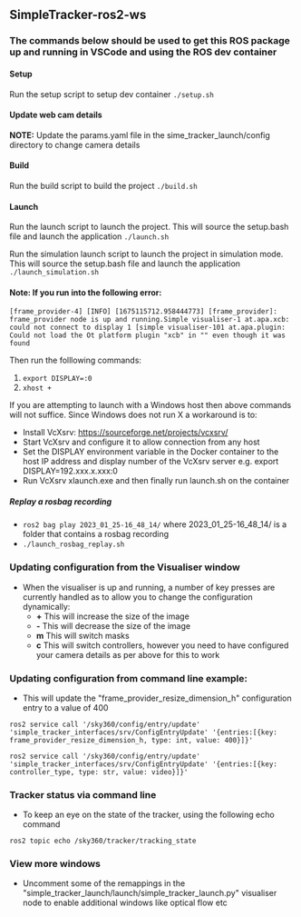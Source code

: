 ## SimpleTracker-ros2-ws

### The commands below should be used to get this ROS package up and running in VSCode and using the ROS dev container

#### Setup 
Run the setup script to setup dev container
`./setup.sh`

#### Update web cam details

**NOTE:** Update the params.yaml file in the sime_tracker_launch/config directory to change camera details

#### Build

Run the build script to build the project
`./build.sh`

#### Launch

Run the launch script to launch the project. This will source the setup.bash file and launch the application
`./launch.sh`

Run the simulation launch script to launch the project in simulation mode. This will source the setup.bash file and launch the application
`./launch_simulation.sh`

#### Note: If you run into the following error:

`[frame_provider-4] [INFO] [1675115712.958444773] [frame_provider]: frame_provider node is up and running.Simple visualiser-1 at.apa.xcb: could not connect to display 1 [simple visualiser-101 at.apa.plugin: Could not load the Ot platform plugin "xcb" in "" even though it was found`

Then run the folllowing commands:

1. `export DISPLAY=:0`
2. `xhost +`

If you are attempting to launch with a Windows host then above commands will not suffice. Since Windows does not run X a workaround is to: 
- Install VcXsrv: https://sourceforge.net/projects/vcxsrv/
- Start VcXsrv and configure it to allow connection from any host
- Set the DISPLAY environment variable in the Docker container to the host IP address and display number of the VcXsrv server e.g. export DISPLAY=192.xxx.x.xxx:0
- Run VcXsrv xlaunch.exe and then finally run launch.sh on the container 

##### Replay a rosbag recording

* `ros2 bag play 2023_01_25-16_48_14/` where 2023_01_25-16_48_14/ is a folder that contains a rosbag recording
* `./launch_rosbag_replay.sh`

### Updating configuration from the Visualiser window

* When the visualiser is up and running, a number of key presses are currently handled as to allow you to change the configuration dynamically:
  * **+** This will increase the size of the image
  * **-** This will decrease the size of the image
  * **m** This will switch masks
  * **c** This will switch controllers, however you need to have configured your camera details as per above for this to work

### Updating configuration from command line example:

* This will update the "frame_provider_resize_dimension_h" configuration entry to a value of 400

`ros2 service call '/sky360/config/entry/update' 'simple_tracker_interfaces/srv/ConfigEntryUpdate' '{entries:[{key: frame_provider_resize_dimension_h, type: int, value: 400}]}'`

`ros2 service call '/sky360/config/entry/update' 'simple_tracker_interfaces/srv/ConfigEntryUpdate' '{entries:[{key: controller_type, type: str, value: video}]}'`

### Tracker status via command line

* To keep an eye on the state of the tracker, using the following echo command

`ros2 topic echo /sky360/tracker/tracking_state`

### View more windows

* Uncomment some of the remappings in the "simple_tracker_launch/launch/simple_tracker_launch.py" visualiser node to enable additional windows like optical flow etc
